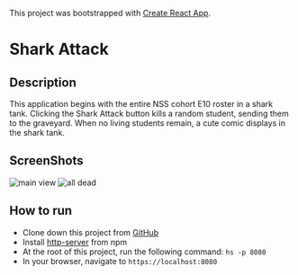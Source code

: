 This project was bootstrapped with [Create React App](https://github.com/facebook/create-react-app).

# Shark Attack 

## Description

This application begins with the entire NSS cohort E10 roster in a shark tank.  Clicking the Shark Attack button kills a random student, sending them to the graveyard. When no living students remain, a cute comic displays in the shark tank. 

## ScreenShots
![main view](https://raw.githubusercontent.com/aclai4067/shark-attack/master/screenshots/shark-attack-main.png)
![all dead](https://raw.githubusercontent.com/aclai4067/shark-attack/master/screenshots/shark-attack-no-students.png)

## How to run
* Clone down this project from [GitHub](https://github.com/aclai4067/personal-bio-site)
* Install [http-server](https://npmjs.com/package/http-server) from npm
* At the root of this project, run the following command: `hs -p 8080`
* In your browser, navigate to `https://localhost:8080`
